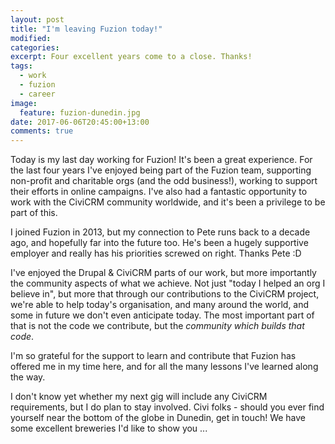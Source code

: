 ```yaml
---
layout: post
title: "I'm leaving Fuzion today!"
modified:
categories:
excerpt: Four excellent years come to a close. Thanks!
tags:
  - work
  - fuzion
  - career
image:
  feature: fuzion-dunedin.jpg
date: 2017-06-06T20:45:00+13:00
comments: true
---
```


Today is my last day working for Fuzion! It's been a great experience. For the last four years I've enjoyed being part of the Fuzion team, supporting non-profit and charitable orgs (and the odd business!), working to support their efforts in online campaigns. I've also had a fantastic opportunity to work with the CiviCRM community worldwide, and it's been a privilege to be part of this.

I joined Fuzion in 2013, but my connection to Pete runs back to a decade ago, and hopefully far into the future too. He's been a hugely supportive employer and really has his priorities screwed on right. Thanks Pete :D

I've enjoyed the Drupal & CiviCRM parts of our work, but more importantly the community aspects of what we achieve. Not just "today I helped an org I believe in", but more that through our contributions to the CiviCRM project, we're able to help today's organisation, and many around the world, and some in future we don't even anticipate today. The most important part of that is not the code we contribute, but the *community which builds that code*.

I'm so grateful for the support to learn and contribute that Fuzion has offered me in my time here, and for all the many lessons I've learned along the way.

I don't know yet whether my next gig will include any CiviCRM requirements, but I do plan to stay involved. Civi folks - should you ever find yourself near the bottom of the globe in Dunedin, get in touch! We have some excellent breweries I'd like to show you ...
